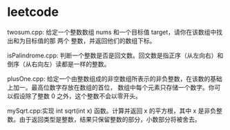 # leetcode
twosum.cpp: 给定一个整数数组 nums 和一个目标值 target，请你在该数组中找出和为目标值的那 两个 整数，并返回他们的数组下标。

isPalindrome.cpp: 判断一个整数是否是回文数。回文数是指正序（从左向右）和倒序（从右向左）读都是一样的整数。

plusOne.cpp: 给定一个由整数组成的非空数组所表示的非负整数，在该数的基础上加一。最高位数字存放在数组的首位， 数组中每个元素只存储一个数字。你可以假设除了整数 0 之外，这个整数不会以零开头。

mySqrt.cpp:实现 int sqrt(int x) 函数。计算并返回 x 的平方根，其中 x 是非负整数。由于返回类型是整数，结果只保留整数的部分，小数部分将被舍去。
